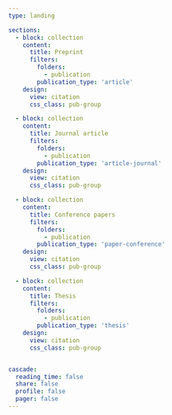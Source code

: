 ```yaml
---
type: landing

sections:
  - block: collection
    content:
      title: Preprint
      filters:
        folders:
          - publication
        publication_type: 'article'
    design:
      view: citation
      css_class: pub-group

  - block: collection
    content:
      title: Journal article
      filters:
        folders:
          - publication
        publication_type: 'article-journal'
    design:
      view: citation
      css_class: pub-group

  - block: collection
    content:
      title: Conference papers
      filters:
        folders:
          - publication
        publication_type: 'paper-conference'
    design:
      view: citation
      css_class: pub-group

  - block: collection
    content:
      title: Thesis
      filters:
        folders:
          - publication
        publication_type: 'thesis'
    design:
      view: citation
      css_class: pub-group


cascade:
  reading_time: false
  share: false
  profile: false
  pager: false
---
```

